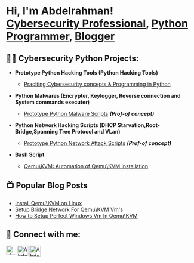 <h1>Hi, I'm Abdelrahman! <br/><a href="www.linkedin.com/in/abdelrahman-adel-awead">Cybersecurity Professional</a>, <a href="https://github.com/aaaalmassri">Python Programmer</a>, <a href="https://cysecruity.blogspot.com/">Blogger</a></h1>

<h2>👨‍💻 Cybersecurity Python Projects:</h2>

- <b>Prototype Python Hacking Tools (Python Hacking Tools)</b>
  - [Praciting Cybersecurity concepts & Programming in Python](https://github.com/aaaalmassri/Python_Tools)

- <b>Python Malwares (Encrypter, Keylogger, Reverse connection and System commands executer)</b>
  - [Prototype Python Malware Scripts](https://github.com/aaaalmassri/Python_Malwares) <b><i>(Prof-of concept)</b></i>

- <b>Python Network Hacking Scripts (DHCP Starvation,Root-Bridge,Spanning Tree Protocol and VLan)</b>
  - [Prototype Python Network Attack Scripts](https://github.com/aaaalmassri/Network_Hacking_Scripts) <b><i>(Prof-of concept)</b></i>

- <b>Bash Script</b>
  - [Qemu\KVM: Automation of Qemu\KVM Installation](https://github.com/aaaalmassri/Bash-Automation)

<h2>📺 Popular Blog Posts </h2>

- [Install Qemu\KVM on Linux](https://cysecruity.blogspot.com/2023/09/QemuKVMonLinux.html)
- [Setup Bridge Network For Qemu\KVM Vm's](https://cysecruity.blogspot.com/2023/09/Setup-Bridge-NetworkinQEMU-KVM.html)
- [How to Setup Perfect Windows Vm In Qemu\KVM](https://cysecruity.blogspot.com/2023/09/HowToSetupWindows10OnQEMU-KVM.html)

<h2> 🤳 Connect with me:</h2>

[<img align="left" alt="abodawead@gmail.com | " width="26px" height="24px" src="https://img.icons8.com/cute-clipart/64/twitter.png"/>][x]
[<img align="left" alt="Abdelrahman | linkedin" width="30px" height="28px" src="https://img.icons8.com/color/48/linkedin.png"/>][linkedin]
[<img align="left" alt="Abdelrahman | blogger" width="30px" hight="28px" src="https://img.icons8.com/fluency/48/blogger.png" />][blogger]

[x]: https://twitter.com/A_Adel_Alsead
[linkedin]: http://www.linkedin.com/in/abdelrahman-adel-awead-alsead
[blogger]: https://cysecruity.blogspot.com/

